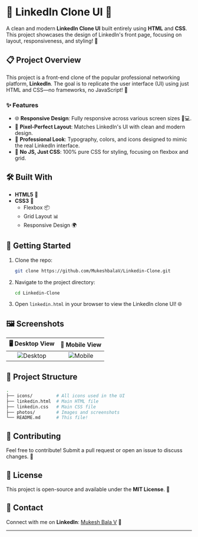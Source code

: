 # 💼 LinkedIn Clone UI 🎨

A clean and modern **LinkedIn Clone UI** built entirely using **HTML** and **CSS**. This project showcases the design of LinkedIn's front page, focusing on layout, responsiveness, and styling! 🚀

## 📋 Project Overview

This project is a front-end clone of the popular professional networking platform, **LinkedIn**. The goal is to replicate the user interface (UI) using just HTML and CSS—no frameworks, no JavaScript! 💪

### ✨ Features

- 🌐 **Responsive Design**: Fully responsive across various screen sizes 📱💻.
- 🎨 **Pixel-Perfect Layout**: Matches LinkedIn's UI with clean and modern design.
- 💼 **Professional Look**: Typography, colors, and icons designed to mimic the real LinkedIn interface.
- 🔧 **No JS, Just CSS**: 100% pure CSS for styling, focusing on flexbox and grid.

## 🛠️ Built With

- **HTML5** 📝
- **CSS3** 🎨
  - Flexbox 📦
  - Grid Layout 📊
  - Responsive Design 🌍

## 🚀 Getting Started

1. Clone the repo:
   ```bash
   git clone https://github.com/MukeshbalaV/Linkedin-Clone.git

2. Navigate to the project directory:
   ```bash
   cd Linkedin-Clone
   ```
3. Open `linkedin.html` in your browser to view the LinkedIn clone UI! 🌐

## 🖼️ Screenshots

| 🖥️ Desktop View | 📱 Mobile View |
| :-------------: | :------------: |
| ![Desktop](./photos/desktop-view.png) | ![Mobile](./photos/mobile-view.png) |

## 📂 Project Structure

```bash
.
├── icons/         # All icons used in the UI
├── linkedin.html  # Main HTML file
├── linkedin.css   # Main CSS file
├── photos/        # Images and screenshots
└── README.md      # This file!
```

## 🙌 Contributing

Feel free to contribute! Submit a pull request or open an issue to discuss changes. 🎉

## 📄 License

This project is open-source and available under the **MIT License**. 📜

## 🎯 Contact

Connect with me on **LinkedIn**: [Mukesh Bala V](www.linkedin.com/in/mukeshbala24) 💬

---

